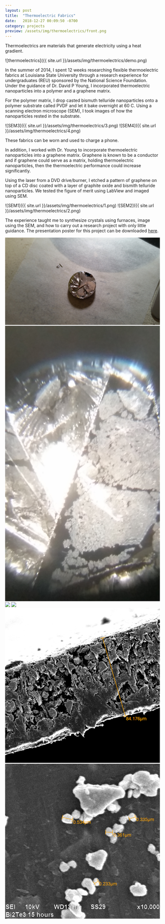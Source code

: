 ```yaml
---
layout: post
title:  "Thermoelectric Fabrics"
date:   2018-12-27 00:09:50 -0700
category: projects
preview: /assets/img/thermoelectrics/front.png
---
```


Thermoelectrics are materials that generate electricity using a heat gradient. 

![thermoelectrics]({{ site.url }}/assets/img/thermoelectrics/demo.png)

In the summer of 2014, I spent 12 weeks researching flexible thermoelectric fabrics at Louisiana State University through a research experience for undergraduates (REU) sponsored by the National Science Foundation. Under the guidance of Dr. David P Young, I incorporated thermoelectric nanoparticles into a polymer and a graphene matrix.

For the polymer matrix, I drop casted bismuth telluride nanoparticles onto a polymer substrate called PVDF and let it bake overnight at 60 C. Using a scanning electron microscope (SEM), I took images of how the nanoparticles rested in the substrate.

![SEM3]({{ site.url }}/assets/img/thermoelectrics/3.png)
![SEM4]({{ site.url }}/assets/img/thermoelectrics/4.png)

These fabrics can be worn and used to charge a phone.

In addition, I worked with Dr. Young to incorporate thermoelectric nanoparticles into a graphene matrix. Graphene is known to be a conductor and if graphene could serve as a matrix, holding thermoelectric nanoparticles, then the thermoelectric performance could increase significantly.

Using the laser from a DVD drive/burner, I etched a pattern of graphene on top of a CD disc coated with a layer of graphite oxide and bismith telluride nanoparticles. We tested the figure of merit using LabView and imaged using SEM.

![SEM1]({{ site.url }}/assets/img/thermoelectrics/1.png)
![SEM2]({{ site.url }}/assets/img/thermoelectrics/2.png)

The experience taught me to synthesize crystals using furnaces, image using the SEM, and how to carry out a research project with only little guidance. The presentation poster for this project can be downloaded [here](https://www.dswenn.com/assets/files/final_poster.pdf).

<div class="gallery" data-columns="2">
    <img src="/assets/img/thermoelectrics/11.jpg">
    <img src="/assets/img/thermoelectrics/22.jpg">
    <img src="/assets/img/thermoelectrics/33.jpg">
    <img src="/assets/img/thermoelectrics/44.jpg">
    <img src="/assets/img/thermoelectrics/55.png">
    <img src="/assets/img/thermoelectrics/66.png">
</div>
